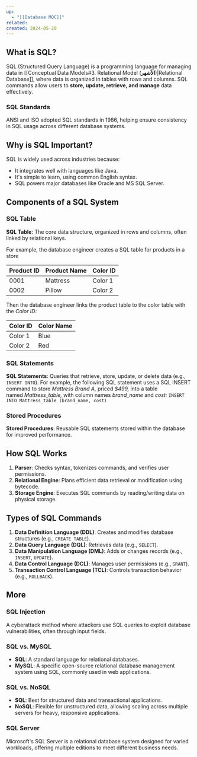 ```yaml
---
up:
  - "[[Database MOC]]"
related: 
created: 2024-05-20
---
```

## What is SQL?
SQL (Structured Query Language) is a programming language for managing data in [[Conceptual Data Models#3. Relational Model (**الأشهر**)|Relational Database]], where data is organized in tables with rows and columns. 
SQL commands allow users to **store, update, retrieve, and manage** data effectively.
### SQL Standards
ANSI and ISO adopted SQL standards in 1986, helping ensure consistency in SQL usage across different database systems.
## Why is SQL Important?
SQL is widely used across industries because:
- It integrates well with languages like Java.
- It's simple to learn, using common English syntax.
- SQL powers major databases like Oracle and MS SQL Server.
## Components of a SQL System

### SQL Table
**SQL Table**: The core data structure, organized in rows and columns, often linked by relational keys.

For example, the database engineer creates a SQL table for products in a store

| **Product ID** | **Product Name** | **Color ID** |
| -------------- | ---------------- | ------------ |
| 0001           | Mattress         | Color 1      |
| 0002           | Pillow           | Color 2      |

Then the database engineer links the product table to the color table with the _Color ID:_

| **Color ID** | **Color Name** |
| ------------ | -------------- |
| Color 1      | Blue           |
| Color 2      | Red            |
### SQL Statements
**SQL Statements**: Queries that retrieve, store, update, or delete data (e.g., `INSERT INTO`).
For example, the following SQL statement uses a SQL INSERT command to store _Mattress Brand A,_ priced _$499,_ into a table named _Mattress_table,_ with column names _brand_name_ and _cost:_
`INSERT INTO Mattress_table (brand_name, cost)`
### Stored Procedures
**Stored Procedures**: Reusable SQL statements stored within the database for improved performance.
## How SQL Works
1. **Parser**: Checks syntax, tokenizes commands, and verifies user permissions.
2. **Relational Engine**: Plans efficient data retrieval or modification using bytecode.
3. **Storage Engine**: Executes SQL commands by reading/writing data on physical storage.

## Types of SQL Commands
1. **Data Definition Language (DDL)**: Creates and modifies database structures (e.g., `CREATE TABLE`).
2. **Data Query Language (DQL)**: Retrieves data (e.g., `SELECT`).
3. **Data Manipulation Language (DML)**: Adds or changes records (e.g., `INSERT`, `UPDATE`).
4. **Data Control Language (DCL)**: Manages user permissions (e.g., `GRANT`).
5. **Transaction Control Language (TCL)**: Controls transaction behavior (e.g., `ROLLBACK`).

## More
### SQL Injection
A cyberattack method where attackers use SQL queries to exploit database vulnerabilities, often through input fields.

### SQL vs. MySQL
- **SQL**: A standard language for relational databases.
- **MySQL**: A specific open-source relational database management system using SQL, commonly used in web applications.
### SQL vs. NoSQL
- **SQL**: Best for structured data and transactional applications.
- **NoSQL**: Flexible for unstructured data, allowing scaling across multiple servers for heavy, responsive applications.
### SQL Server
Microsoft's SQL Server is a relational database system designed for varied workloads, offering multiple editions to meet different business needs.

